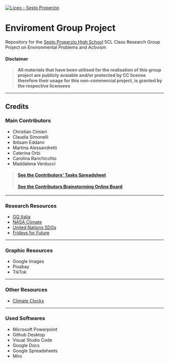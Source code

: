 
[![Liceo - Sesto Properzio](https://img.shields.io/static/v1?label=Liceo&message=Sesto+Properzio&color=176ab6&style=for-the-badge)](https://)

# **Enviroment Group Project**
Repository for the [Sesto Properzio High School](https://www.liceoproperzio.edu.it/) 5CL Class Research Group Project on Environmental Problems and Activism
#### Disclaimer
> **All materials that have been utilised for the realisation of this group project are publicly avaiable and/or protected by CC license therefore their usage for this non-commercial project, is granted by the respective licensees**
---
## Credits
### Main Contributors
* Christian Cimieri
* Claudia Simonelli
*  Ibtisam Eddami
*  Martina Alessandretti
*  Caterina Orbi
*  Carolina Ranchicchio
*  Maddalena Verducci
> #### **[See the Contributors' Tasks Spreadsheet](https://docs.google.com/spreadsheets/d/1Ty5upF7u9mXH8nXxu2uriRBbe4ZmnPErbU3EEF24N-s/edit?usp=sharing)**
> #### **[See the Contributors Brainstorming Online Board](https://miro.com/app/board/uXjVObqqZpI=/)**
---
### Research Resources
* [GQ Italia](https://www.gqitalia.it/lifestyle/article/climate-clock-terra-ha-ancora-7-anni-di-vita)
* [NASA Climate](https://climate.nasa.gov/causes/)
* [United Nations SDGs](https://sdgs.un.org/goals)
* [Fridays for Future](https://fridaysforfutureitalia.it/)
---
### Graphic Resources
* Google Images
* Pixabay
* TikTok
---
### Other Resources

* [Climate Clocks](https://climateclock.world/clocks)
---
### Used Softwares

* Microsoft Powerpoint
* Github Desktop
* Visual Studio Code
* Google Docs
* Google Spreadsheets
* Miro


